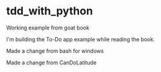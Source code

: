 # tdd_with_python
Working example from goat book

I'm building the To-Do app example while reading the book.

Made a change from bash for windows

Made a change from CanDoLatitude

